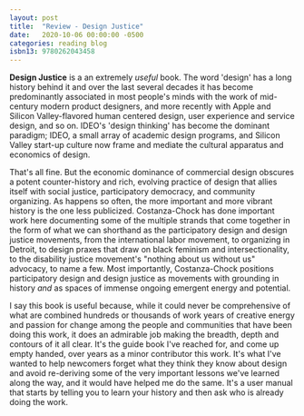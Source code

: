```yaml
---
layout: post
title:  "Review - Design Justice"
date:   2020-10-06 00:00:00 -0500
categories: reading blog
isbn13: 9780262043458
---
```

__Design Justice__ is a an extremely _useful_ book. The word 'design' has a long history behind it and over the last several decades it has become predominantly associated in most people's minds with the work of mid-century modern product designers, and more recently with Apple and Silicon Valley-flavored human centered design, user experience and service design, and so on. IDEO's 'design thinking' has become the dominant paradigm; IDEO, a small array of academic design programs, and Silicon Valley start-up culture now frame and mediate the cultural apparatus and economics of design.

That's all fine. But the economic dominance of commercial design obscures a potent counter-history and rich, evolving practice of design that allies itself with social justice, participatory democracy, and community organizing.  As happens so often, the more important and more vibrant history is the one less publicized. Costanza-Chock has done important work here documenting some of the multiple strands that come together in the form of what we can shorthand as the participatory design and design justice movements, from the international labor movement, to organizing in Detroit, to design praxes that draw on black feminism and intersectionality, to the disability justice movement's "nothing about us without us" advocacy, to name a few.  Most importantly, Costanza-Chock positions participatory design and design justice as movements with grounding in history _and_ as spaces of immense ongoing emergent energy and potential.

I say this book is useful because, while it could never be comprehensive of what are combined hundreds or thousands of work years of creative energy and passion for change among the people and communities that have been doing this work, it does an admirable job making the breadth, depth and contours of it all clear. It's the guide book I've reached for, and come up empty handed, over years as a minor contributor this work. It's what I've wanted to help newcomers forget what they think they know about design and avoid re-deriving some of the very important lessons we've learned along the way, and it would have helped me do the same. It's a user manual that starts by telling you to learn your history and then ask who is already doing the work.
